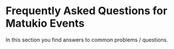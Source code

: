 # Frequently Asked Questions for Matukio Events

In this section you find answers to common problems / questions.



